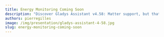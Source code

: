 ```yaml
---
title: Energy Monitoring Coming Soon
description: "Discover Gladys Assistant v4.58: Matter support, but that's not the only new feature!"
authors: pierregilles
image: /img/presentation/gladys-assistant-4-58.jpg
slug: energy-monitoring-coming-soon
---
```

